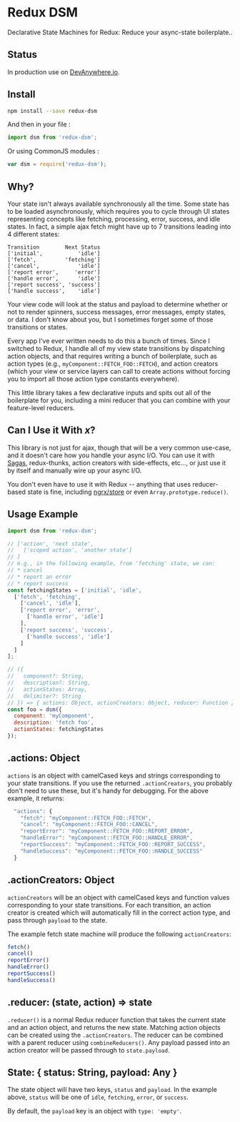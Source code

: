 # Redux DSM

Declarative State Machines for Redux: Reduce your async-state boilerplate..

## Status

In production use on [DevAnywhere.io](https://devanywhere.io).


## Install

```sh
npm install --save redux-dsm
```

And then in your file :

```js
import dsm from 'redux-dsm';
```

Or using CommonJS modules :

```js
var dsm = require('redux-dsm');
```


## Why?

Your state isn't always available synchronously all the time. Some state has to be loaded asynchronously, which requires you to cycle through UI states representing concepts like fetching, processing, error, success, and idle states. In fact, a simple ajax fetch might have up to 7 transitions leading into 4 different states:

```
Transition        Next Status
['initial',           'idle']
['fetch',         'fetching']
['cancel',            'idle']
['report error',     'error']
['handle error',      'idle']
['report success', 'success']
['handle success',    'idle']
```

Your view code will look at the status and payload to determine whether or not to render spinners, success messages, error messages, empty states, or data. I don't know about you, but I sometimes forget some of those transitions or states.

Every app I've ever written needs to do this a bunch of times. Since I switched to Redux, I handle all of my view state transitions by dispatching action objects, and that requires writing a bunch of boilerplate, such as action types (e.g., `myComponent::FETCH_FOO::FETCH`), and action creators (which your view or service layers can call to create actions without forcing you to import all those action type constants everywhere).

This little library takes a few declarative inputs and spits out all of the boilerplate for you, including a mini reducer that you can combine with your feature-level reducers.

## Can I Use it With *x*?

This library is not just for ajax, though that will be a very common use-case, and it doesn't care how you handle your async I/O. You can use it with [Sagas](https://github.com/yelouafi/redux-saga), redux-thunks, action creators with side-effects, etc..., or just use it by itself and manually wire up your async I/O.

You don't even have to use it with Redux -- anything that uses reducer-based state is fine, including [ngrx/store](https://github.com/ngrx/store) or even `Array.prototype.reduce()`.


## Usage Example

```js
import dsm from 'redux-dsm';

// ['action', 'next state',
//   ['scoped action', 'another state']
// ]
// e.g., in the following example, from 'fetching' state, we can:
// * cancel
// * report an error
// * report success
const fetchingStates = ['initial', 'idle',
  ['fetch', 'fetching',
    ['cancel', 'idle'],
    ['report error', 'error',
      ['handle error', 'idle']
    ],
    ['report success', 'success',
      ['handle success', 'idle']
    ]
  ]
];

// ({
//   component?: String,
//   description?: String,
//   actionStates: Array,
//   delimiter?: String
// }) => { actions: Object, actionCreators: Object, reducer: Function }
const foo = dsm({
  component: 'myComponent',
  description: 'fetch foo',
  actionStates: fetchingStates
});
```

## .actions: Object

`actions` is an object with camelCased keys and strings corresponding to your state transitions. If you use the returned `.actionCreators`, you probably don't need to use these, but it's handy for debugging. For the above example, it returns:

```js
  "actions": {
    "fetch": "myComponent::FETCH_FOO::FETCH",
    "cancel": "myComponent::FETCH_FOO::CANCEL",
    "reportError": "myComponent::FETCH_FOO::REPORT_ERROR",
    "handleError": "myComponent::FETCH_FOO::HANDLE_ERROR",
    "reportSuccess": "myComponent::FETCH_FOO::REPORT_SUCCESS",
    "handleSuccess": "myComponent::FETCH_FOO::HANDLE_SUCCESS"
  }
```

## .actionCreators: Object

`actionCreators` will be an object with camelCased keys and function values corresponding to your state transitions. For each transition, an action creator is created which will automatically fill in the correct action type, and pass through `payload` to the state.

The example fetch state machine will produce the following `actionCreators`:

```js
fetch()
cancel()
reportError()
handleError()
reportSuccess()
handleSuccess()
```

## .reducer: (state, action) => state

`.reducer()` is a normal Redux reducer function that takes the current state and an action object, and returns the new state. Matching action objects can be created using the `.actionCreators`. The reducer can be combined with a parent reducer using `combineReducers()`. Any payload passed into an action creator will be passed through to `state.payload`.

## State: { status: String, payload: Any }

The state object will have two keys, `status` and `payload`. In the example above, `status` will be one of `idle`, `fetching`, `error`, or `success`.

By default, the `payload` key is an object with `type: 'empty'`.
